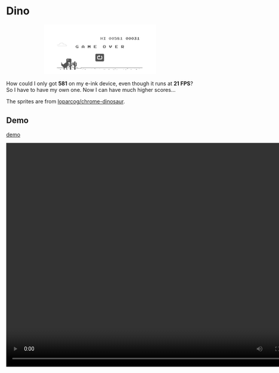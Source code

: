 # Dino

<p align="center">
  <img src="./assets/bigme.png" alt="bigme" width="300">
</p>

How could I only got **581** on my e-ink device, even though it runs at **21 FPS**?
So I have to have my own one. Now I can have much higher scores...

The sprites are from [loparcog/chrome-dinosaur](https://github.com/loparcog/chrome-dinosaur).

## Demo

[demo](./assets/demo.mp4)

<p align="center">
<video width="800" height="600" controls>
  <source src="./assets/demo.mp4" type="video/mp4">
</video>
</p>
